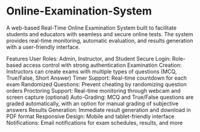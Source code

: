 # Online-Examination-System

A web-based Real-Time Online Examination System built to facilitate students and educators with seamless and secure online tests. The system provides real-time monitoring, automatic evaluation, and results generation with a user-friendly interface.

Features
User Roles: Admin, Instructor, and Student
Secure Login: Role-based access control with strong authentication
Examination Creation: Instructors can create exams with multiple types of questions (MCQ, True/False, Short Answer)
Timer Support: Real-time countdown for each exam
Randomized Questions: Prevent cheating by randomizing question orders
Proctoring Support: Real-time monitoring through webcam and screen capture (optional)
Auto-Grading: MCQ and True/False questions are graded automatically, with an option for manual grading of subjective answers
Results Generation: Immediate result generation and download in PDF format
Responsive Design: Mobile and tablet-friendly interface
Notifications: Email notifications for exam schedules, results, and more

